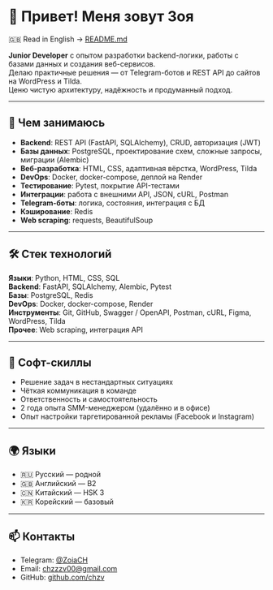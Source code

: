 # 👋 Привет! Меня зовут Зоя

🇬🇧 Read in English → [README.md](./README.md)

**Junior Developer** с опытом разработки backend-логики, работы с базами данных и создания веб-сервисов.  
Делаю практичные решения — от Telegram-ботов и REST API до сайтов на WordPress и Tilda.  
Ценю чистую архитектуру, надёжность и продуманный подход.

---

## 🧠 Чем занимаюсь
- **Backend**: REST API (FastAPI, SQLAlchemy), CRUD, авторизация (JWT)
- **Базы данных**: PostgreSQL, проектирование схем, сложные запросы, миграции (Alembic)
- **Веб-разработка**: HTML, CSS, адаптивная вёрстка, WordPress, Tilda
- **DevOps**: Docker, docker-compose, деплой на Render
- **Тестирование**: Pytest, покрытие API-тестами
- **Интеграции**: работа с внешними API, JSON, cURL, Postman
- **Telegram-боты**: логика, состояния, интеграция с БД
- **Кэширование**: Redis
- **Web scraping**: requests, BeautifulSoup

---

## 🛠 Стек технологий
**Языки**: Python, HTML, CSS, SQL  
**Backend**: FastAPI, SQLAlchemy, Alembic, Pytest  
**Базы**: PostgreSQL, Redis  
**DevOps**: Docker, docker-compose, Render  
**Инструменты**: Git, GitHub, Swagger / OpenAPI, Postman, cURL, Figma, WordPress, Tilda  
**Прочее**: Web scraping, интеграция API

---

## 🧠 Софт-скиллы
- Решение задач в нестандартных ситуациях  
- Чёткая коммуникация в команде  
- Ответственность и самостоятельность  
- 2 года опыта SMM-менеджером (удалённо и в офисе)  
- Опыт настройки таргетированной рекламы (Facebook и Instagram)

---

## 🌍 Языки
- 🇷🇺 Русский — родной  
- 🇬🇧 Английский — B2  
- 🇨🇳 Китайский — HSK 3  
- 🇰🇷 Корейский — базовый

---

## 📫 Контакты
- Telegram: [@ZoiaCH](https://t.me/ZoiaCH)  
- Email: chzzzv00@gmail.com  
- GitHub: [github.com/chzv](https://github.com/chzv)

